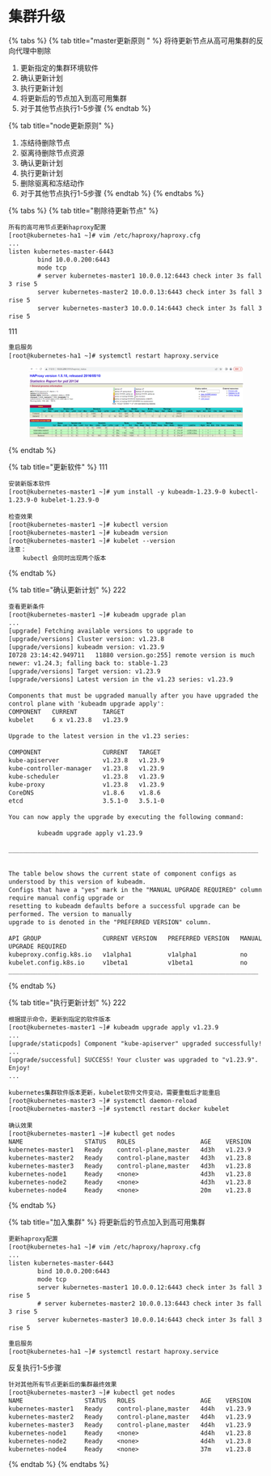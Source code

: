 # 集群升级

{% tabs %}
{% tab title="master更新原则 " %}
将待更新节点从高可用集群的反向代理中剔除&#x20;

1. 更新指定的集群环境软件&#x20;
2. 确认更新计划&#x20;
3. 执行更新计划&#x20;
4. 将更新后的节点加入到高可用集群&#x20;
5. 对于其他节点执行1-5步骤
{% endtab %}

{% tab title="node更新原则" %}
1. 冻结待删除节点&#x20;
2. 驱离待删除节点资源&#x20;
3. 确认更新计划&#x20;
4. 执行更新计划&#x20;
5. 删除驱离和冻结动作&#x20;
6. 对于其他节点执行1-5步骤
{% endtab %}
{% endtabs %}

{% tabs %}
{% tab title="剔除待更新节点" %}
```
所有的高可用节点更新haproxy配置
[root@kubernetes-ha1 ~]# vim /etc/haproxy/haproxy.cfg
...
listen kubernetes-master-6443
        bind 10.0.0.200:6443
        mode tcp
        # server kubernetes-master1 10.0.0.12:6443 check inter 3s fall 3 rise 5
        server kubernetes-master2 10.0.0.13:6443 check inter 3s fall 3 rise 5
        server kubernetes-master3 10.0.0.14:6443 check inter 3s fall 3 rise 5
```

111

```bash
重启服务
[root@kubernetes-ha1 ~]# systemctl restart haproxy.service
```

<figure><img src="../../../.gitbook/assets/image (166).png" alt=""><figcaption></figcaption></figure>


{% endtab %}

{% tab title="更新软件" %}
111

```
安装新版本软件
[root@kubernetes-master1 ~]# yum install -y kubeadm-1.23.9-0 kubectl-1.23.9-0 kubelet-1.23.9-0
​
检查效果
[root@kubernetes-master1 ~]# kubectl version 
[root@kubernetes-master1 ~]# kubeadm version
[root@kubernetes-master1 ~]# kubelet --version
注意：
    kubectl 会同时出现两个版本
```


{% endtab %}

{% tab title="确认更新计划" %}
222

```
查看更新条件
[root@kubernetes-master1 ~]# kubeadm upgrade plan
...
[upgrade] Fetching available versions to upgrade to
[upgrade/versions] Cluster version: v1.23.8
[upgrade/versions] kubeadm version: v1.23.9
I0728 23:14:42.949711   11880 version.go:255] remote version is much newer: v1.24.3; falling back to: stable-1.23
[upgrade/versions] Target version: v1.23.9
[upgrade/versions] Latest version in the v1.23 series: v1.23.9
​
Components that must be upgraded manually after you have upgraded the control plane with 'kubeadm upgrade apply':
COMPONENT   CURRENT       TARGET
kubelet     6 x v1.23.8   v1.23.9
​
Upgrade to the latest version in the v1.23 series:
​
COMPONENT                 CURRENT   TARGET
kube-apiserver            v1.23.8   v1.23.9
kube-controller-manager   v1.23.8   v1.23.9
kube-scheduler            v1.23.8   v1.23.9
kube-proxy                v1.23.8   v1.23.9
CoreDNS                   v1.8.6    v1.8.6
etcd                      3.5.1-0   3.5.1-0
​
You can now apply the upgrade by executing the following command:
​
        kubeadm upgrade apply v1.23.9
​
_____________________________________________________________________
​
​
The table below shows the current state of component configs as understood by this version of kubeadm.
Configs that have a "yes" mark in the "MANUAL UPGRADE REQUIRED" column require manual config upgrade or
resetting to kubeadm defaults before a successful upgrade can be performed. The version to manually
upgrade to is denoted in the "PREFERRED VERSION" column.
​
API GROUP                 CURRENT VERSION   PREFERRED VERSION   MANUAL UPGRADE REQUIRED
kubeproxy.config.k8s.io   v1alpha1          v1alpha1            no
kubelet.config.k8s.io     v1beta1           v1beta1             no
_____________________________________________________________________
```


{% endtab %}

{% tab title="执行更新计划" %}
222

```
根据提示命令，更新到指定的软件版本
[root@kubernetes-master1 ~]# kubeadm upgrade apply v1.23.9
...
[upgrade/staticpods] Component "kube-apiserver" upgraded successfully!
...
[upgrade/successful] SUCCESS! Your cluster was upgraded to "v1.23.9". Enjoy!
...
​
kubernetes集群软件版本更新，kubelet软件文件变动，需要重载后才能重启
[root@kubernetes-master3 ~]# systemctl daemon-reload
[root@kubernetes-master3 ~]# systemctl restart docker kubelet
​
确认效果
[root@kubernetes-master1 ~]# kubectl get nodes
NAME                 STATUS   ROLES                  AGE    VERSION
kubernetes-master1   Ready    control-plane,master   4d3h   v1.23.9
kubernetes-master2   Ready    control-plane,master   4d3h   v1.23.8
kubernetes-master3   Ready    control-plane,master   4d3h   v1.23.8
kubernetes-node1     Ready    <none>                 4d3h   v1.23.8
kubernetes-node2     Ready    <none>                 4d3h   v1.23.8
kubernetes-node4     Ready    <none>                 20m    v1.23.8
```


{% endtab %}

{% tab title="加入集群" %}
将更新后的节点加入到高可用集群

```
更新haproxy配置
[root@kubernetes-ha1 ~]# vim /etc/haproxy/haproxy.cfg
...
listen kubernetes-master-6443
        bind 10.0.0.200:6443
        mode tcp
        server kubernetes-master1 10.0.0.12:6443 check inter 3s fall 3 rise 5
        # server kubernetes-master2 10.0.0.13:6443 check inter 3s fall 3 rise 5
        server kubernetes-master3 10.0.0.14:6443 check inter 3s fall 3 rise 5
```

```
重启服务
[root@kubernetes-ha1 ~]# systemctl restart haproxy.service
```

反复执行1-5步骤

```
针对其他所有节点更新后的集群最终效果  
[root@kubernetes-master3 ~]# kubectl get nodes
NAME                 STATUS   ROLES                  AGE    VERSION
kubernetes-master1   Ready    control-plane,master   4d4h   v1.23.9
kubernetes-master2   Ready    control-plane,master   4d4h   v1.23.9
kubernetes-master3   Ready    control-plane,master   4d4h   v1.23.9
kubernetes-node1     Ready    <none>                 4d4h   v1.23.8
kubernetes-node2     Ready    <none>                 4d4h   v1.23.8
kubernetes-node4     Ready    <none>                 37m    v1.23.8
```


{% endtab %}
{% endtabs %}

